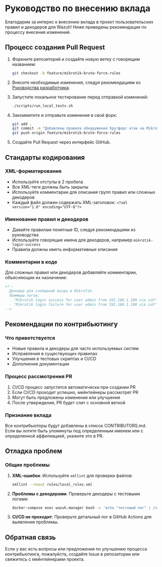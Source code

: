 # Руководство по внесению вклада

Благодарим за интерес к внесению вклада в проект пользовательских правил и декодеров для Wazuh! Ниже приведены рекомендации по процессу внесения изменений.

## Процесс создания Pull Request

1. Форкните репозиторий и создайте новую ветку с говорящим названием:
   ```bash
   git checkout -b feature/mikrotik-brute-force-rules
   ```

2. Внесите необходимые изменения, следуя рекомендациям из [Руководства разработчика](docs/developer-guide.md).

3. Запустите локальное тестирование перед отправкой изменений:
   ```bash
   ./scripts/run_local_tests.sh
   ```

4. Закоммитите и отправьте изменения в свой форк:
   ```bash
   git add .
   git commit -m "Добавлены правила обнаружения брутфорс атак на MikroTik"
   git push origin feature/mikrotik-brute-force-rules
   ```

5. Создайте Pull Request через интерфейс GitHub.

## Стандарты кодирования

### XML-форматирование

- Используйте отступы в 2 пробела
- Все XML-теги должны быть закрыты
- Используйте комментарии для описания групп правил или сложных декодеров
- Каждый файл должен содержать XML-заголовок: `<?xml version="1.0" encoding="UTF-8"?>`

### Именование правил и декодеров

- Давайте правилам понятные ID, следуя рекомендациям из руководства
- Используйте говорящие имена для декодеров, например `mikrotik-login-success`
- Правила должны иметь информативные описания

### Комментарии в коде

Для сложных правил или декодеров добавляйте комментарии, объясняющие их назначение:

```xml
<!-- 
  Декодер для сообщений входа в MikroTik.
  Примеры логов:
  - "Mikrotik login success for user admin from 192.168.1.100 via ssh"
  - "Mikrotik login failure for user admin from 192.168.1.100 via ssh"
-->
```

## Рекомендации по контрибьютингу

### Что приветствуется

- Новые правила и декодеры для часто используемых систем
- Исправления в существующих правилах
- Улучшения в тестовых скриптах и CI/CD
- Дополнение документации

### Процесс рассмотрения PR

1. CI/CD процесс запустится автоматически при создании PR
2. Если CI/CD проходит успешно, мейнтейнеры рассмотрят PR
3. Могут быть предложены изменения или улучшения
4. После утверждения, PR будет слит с основной веткой

### Признание вклада

Все контрибьюторы будут добавлены в список CONTRIBUTORS.md. Если вы хотите быть упомянуты под определенным именем или с определенной аффилиацией, укажите это в PR.

## Отладка проблем

### Общие проблемы

1. **XML-ошибки**: Используйте `xmllint` для проверки файлов:
   ```bash
   xmllint --noout rules/local_rules.xml
   ```

2. **Проблемы с декодерами**: Проверьте декодеры с тестовыми логами:
   ```bash
   docker-compose exec wazuh.manager bash -c 'echo "тестовый лог" | /var/ossec/bin/wazuh-logtest -v'
   ```

3. **CI/CD не проходит**: Проверьте детальный лог в GitHub Actions для выявления проблемы.

## Обратная связь

Если у вас есть вопросы или предложения по улучшению процесса контрибьютинга, пожалуйста, создайте Issue в репозитории или свяжитесь с мейнтейнерами проекта. 